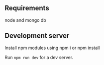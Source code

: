 ## Requirements
node and mongo db 


## Development server

Install npm modules using npm i or npm install

Run `npm run dev` for a dev server.


